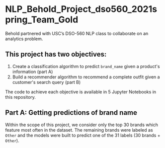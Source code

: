 # NLP_Behold_Project_dso560_2021spring_Team_Gold
Behold partnered with USC’s DSO-560 NLP class to collaborate on an analytics problem.  

## This project has two objectives:

1. Create a classification algorithm to predict `brand_name` given a product's information (part A)
2. Build a recommender algorithm to recommend a complete outfit given a customer's search query (part B)

The code to achieve each objective is available in 5 Jupyter Notebooks in this repository.

## Part A: Getting predictions of brand name
Within the scope of this project, we consider only the top 30 brands which feature most often in the dataset. The remaining brands were labeled as `Other` and the models were built to predict one of the 31 labels (30 brands + `Other`).
